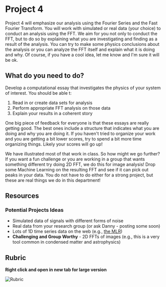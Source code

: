 # Project 4

Project 4 will emphasize our analysis using the Fourier Series and the Fast Fourier Transform. You will work with simulated or real data (your choice) to conduct an analysis using the FFT. We aim for you not only to conduct the FFT, but to do so by explaining what you are investigating and finding as a result of the analysis. You can try to make some physics conclusions about the analysis or you can analyze the FFT itself and explain what it is doing and why. Of course, if you have a cool idea, let me know and I'm sure it will be ok.

## What do you need to do?

Develop a computational essay that investigates the physics of your system of interest. You should be able t:

1. Read in or create data sets for analysis
2. Perform appropriate FFT analysis on those data
3. Explain your results in a coherent story


One big piece of feedback for everyone is that these essays are really getting good. The best ones include a structure that indicates what you are doing and why you are doing it. If you haven't tried to organize your work and you are getting a bit lower scores, try to spend a bit more time organizing things. Likely your scores will go up! 

We have illustrated most of that work in class. So how might we go further? If you want a fun challenge or you are working in a group that wants something different try doing 2D FFT, we do this for image analysis! Drop some Machine Learning on the resulting FFT and see if it can pick out peaks in your data. You do not have to do either for a strong project, but these are real things we do in this department!

## Resources

### Potential Projects Ideas

* Simulated data of signals with different forms of noise
* Real data from your research group (or ask Danny - posting some soon)
* Lots of 1D time series data on the web (e.g., [the MLR](https://archive.ics.uci.edu/ml/datasets.php?format=&task=&att=&area=&numAtt=10to100&numIns=&type=ts&sort=nameUp&view=table))
* **Challenging and Group Worthy** - 2D FFTs of images (e.g., this is a very tool common in condensed matter and astrophysics)

## Rubric


**Right click and open in new tab for large version**

![Rubric](../../../assets/images/p1_rubric.png)